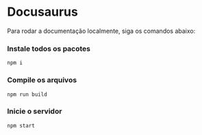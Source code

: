 # Docusaurus

Para rodar a documentação localmente, siga os comandos abaixo:

### Instale todos os pacotes

```shell
npm i
```

### Compile os arquivos

```shell
npm run build
```

### Inicie o servidor

```shell
npm start
```




